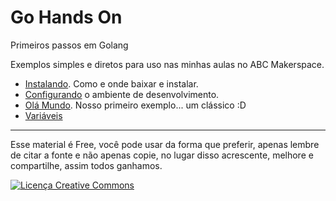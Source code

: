 # Go Hands On
Primeiros passos em Golang

Exemplos simples e diretos para uso nas minhas aulas no ABC Makerspace.

- [Instalando](instalando.md). Como e onde baixar e instalar.
- [Configurando](configurando.md) o ambiente de desenvolvimento.
- [Olá Mundo](ola_mundo.md). Nosso primeiro exemplo... um clássico :D
- [Variáveis](variaveis.md)

---

Esse material é Free, você pode usar da forma que preferir, apenas lembre de citar a fonte e não apenas copie, no lugar disso acrescente, melhore e compartilhe, assim todos ganhamos.

<a rel="license" href="http://creativecommons.org/licenses/by-sa/4.0/"><img alt="Licença Creative Commons" style="border-width:0" src="https://i.creativecommons.org/l/by-sa/4.0/88x31.png" /></a>
